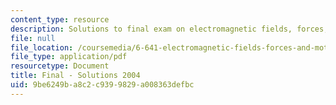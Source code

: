 ```yaml
---
content_type: resource
description: Solutions to final exam on electromagnetic fields, forces, and motion.
file: null
file_location: /coursemedia/6-641-electromagnetic-fields-forces-and-motion-spring-2005/9be6249ba8c2c9399829a008363defbc_04_final_sol.pdf
file_type: application/pdf
resourcetype: Document
title: Final - Solutions 2004
uid: 9be6249b-a8c2-c939-9829-a008363defbc
---
```


